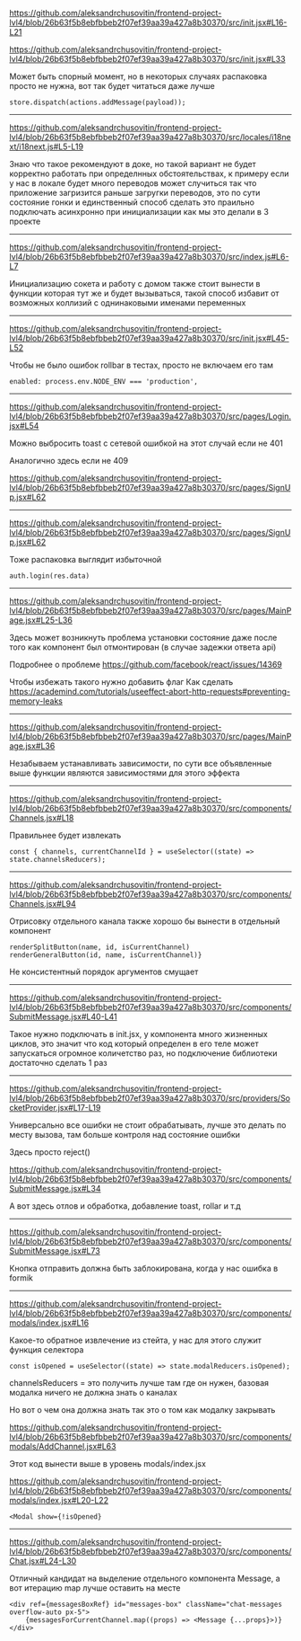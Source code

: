 https://github.com/aleksandrchusovitin/frontend-project-lvl4/blob/26b63f5b8ebfbbeb2f07ef39aa39a427a8b30370/src/init.jsx#L16-L21

https://github.com/aleksandrchusovitin/frontend-project-lvl4/blob/26b63f5b8ebfbbeb2f07ef39aa39a427a8b30370/src/init.jsx#L33

Может быть спорный момент, но в некоторых случаях распаковка просто не нужна,
вот так будет читаться даже лучше

```
store.dispatch(actions.addMessage(payload));
```

---

https://github.com/aleksandrchusovitin/frontend-project-lvl4/blob/26b63f5b8ebfbbeb2f07ef39aa39a427a8b30370/src/locales/i18next/i18next.js#L5-L19

Знаю что такое рекомендуют в доке, но такой вариант не будет корректно работать при определнных обстоятельствах, к примеру если у нас в локале будет много переводов может случиться так что приложение загризится раньше загругки переводов, это по сути состояние гонки и единственный способ сделать это праильно подключать асинхронно при инициализации как мы это делали в 3 проекте


---

https://github.com/aleksandrchusovitin/frontend-project-lvl4/blob/26b63f5b8ebfbbeb2f07ef39aa39a427a8b30370/src/index.js#L6-L7

Инициализацию сокета и работу с домом также стоит вынести в функции которая тут же и будет вызываться, такой способ избавит от возможных коллизий с однинаковыми именами переменных


---

https://github.com/aleksandrchusovitin/frontend-project-lvl4/blob/26b63f5b8ebfbbeb2f07ef39aa39a427a8b30370/src/init.jsx#L45-L52

Чтобы не было ошибок rollbar в тестах, просто не включаем его там

```
enabled: process.env.NODE_ENV === 'production',
```

---

https://github.com/aleksandrchusovitin/frontend-project-lvl4/blob/26b63f5b8ebfbbeb2f07ef39aa39a427a8b30370/src/pages/Login.jsx#L54

Можно выбросить toast с сетевой ошибкой на этот случай если не 401

Аналогично здесь если не 409

https://github.com/aleksandrchusovitin/frontend-project-lvl4/blob/26b63f5b8ebfbbeb2f07ef39aa39a427a8b30370/src/pages/SignUp.jsx#L62

---

https://github.com/aleksandrchusovitin/frontend-project-lvl4/blob/26b63f5b8ebfbbeb2f07ef39aa39a427a8b30370/src/pages/SignUp.jsx#L62

Тоже распаковка выглядит избыточной

```
auth.login(res.data)
```

---

https://github.com/aleksandrchusovitin/frontend-project-lvl4/blob/26b63f5b8ebfbbeb2f07ef39aa39a427a8b30370/src/pages/MainPage.jsx#L25-L36

Здесь может возникнуть проблема установки состояние даже после того как компонент был отмонтирован (в случае задежки ответа api)

Подробнее о проблеме
https://github.com/facebook/react/issues/14369

Чтобы избежать такого нужно добавить флаг 
Как сделать
https://academind.com/tutorials/useeffect-abort-http-requests#preventing-memory-leaks


---

https://github.com/aleksandrchusovitin/frontend-project-lvl4/blob/26b63f5b8ebfbbeb2f07ef39aa39a427a8b30370/src/pages/MainPage.jsx#L36

Незабываем устанавливать зависимости, по сути все объявленные выше функции являются зависимостями для этого эффекта


---

https://github.com/aleksandrchusovitin/frontend-project-lvl4/blob/26b63f5b8ebfbbeb2f07ef39aa39a427a8b30370/src/components/Channels.jsx#L18

Правильнее будет извлекать
```
const { channels, currentChannelId } = useSelector((state) => state.channelsReducers);
```

---

https://github.com/aleksandrchusovitin/frontend-project-lvl4/blob/26b63f5b8ebfbbeb2f07ef39aa39a427a8b30370/src/components/Channels.jsx#L94

Отрисовку отдельного канала также хорошо бы вынести в отдельный компонент

```
renderSplitButton(name, id, isCurrentChannel)
renderGeneralButton(id, name, isCurrentChannel)}
```

Не консистентный порядок аргументов смущает

---

https://github.com/aleksandrchusovitin/frontend-project-lvl4/blob/26b63f5b8ebfbbeb2f07ef39aa39a427a8b30370/src/components/SubmitMessage.jsx#L40-L41

Такое нужно подключать в init.jsx, у компонента много жизненных циклов, это значит что код который определен в его теле может запускаться огромное количетство раз, но подключение библиотеки достаточно сделать 1 раз

---

https://github.com/aleksandrchusovitin/frontend-project-lvl4/blob/26b63f5b8ebfbbeb2f07ef39aa39a427a8b30370/src/providers/SocketProvider.jsx#L17-L19

Универсально все ошибки не стоит обрабатывать, лучше это делать по месту вызова, там больше контроля над состояние ошибки

Здесь просто reject()

https://github.com/aleksandrchusovitin/frontend-project-lvl4/blob/26b63f5b8ebfbbeb2f07ef39aa39a427a8b30370/src/components/SubmitMessage.jsx#L34

А вот здесь отлов и обработка, добавление toast, rollar и т.д

---


https://github.com/aleksandrchusovitin/frontend-project-lvl4/blob/26b63f5b8ebfbbeb2f07ef39aa39a427a8b30370/src/components/SubmitMessage.jsx#L73

Кнопка отправить должна быть заблокирована, когда у нас ошибка в formik


---



https://github.com/aleksandrchusovitin/frontend-project-lvl4/blob/26b63f5b8ebfbbeb2f07ef39aa39a427a8b30370/src/components/modals/index.jsx#L16


Какое-то обратное извлечение из стейта, у нас для этого служит функция селектора


```
const isOpened = useSelector((state) => state.modalReducers.isOpened);
```


channelsReducers = это получить лучше там где он нужен, базовая модалка ничего не должна знать о каналах


Но вот о чем она должна знать так это о том как модалку закрывать


https://github.com/aleksandrchusovitin/frontend-project-lvl4/blob/26b63f5b8ebfbbeb2f07ef39aa39a427a8b30370/src/components/modals/AddChannel.jsx#L63


Этот код вынести выше в уровень modals/index.jsx



https://github.com/aleksandrchusovitin/frontend-project-lvl4/blob/26b63f5b8ebfbbeb2f07ef39aa39a427a8b30370/src/components/modals/index.jsx#L20-L22


```
<Modal show={!isOpened}
```


---


https://github.com/aleksandrchusovitin/frontend-project-lvl4/blob/26b63f5b8ebfbbeb2f07ef39aa39a427a8b30370/src/components/Chat.jsx#L24-L30


Отличный кандидат на выделение отдельного компонента Message, а вот итерацию map лучше оставить на месте


```
<div ref={messagesBoxRef} id="messages-box" className="chat-messages overflow-auto px-5">
    {messagesForCurrentChannel.map((props) => <Message {...props}>)}
</div>
```
